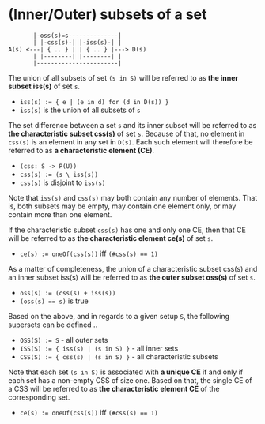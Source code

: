 
<!-- ======================================================================= -->
# (Inner/Outer) subsets of a set

```
       |-oss(s)=s--------------|
       | |-css(s)-| |-iss(s)-| |
A(s) <---| { .. } | | { .. } |---> D(s)
       | |--------| |--------| |
       |-----------------------|
```

The union of all subsets of set `(s in S)` will be referred to as
**the inner subset iss(s)** of set `s`.

* `iss(s) := { e | (e in d) for (d in D(s)) }`
* `iss(s)` is the union of all subsets of `s`

The set difference between a set `s` and its inner subset will be referred to
as **the characteristic subset css(s)** of set `s`. Because of that, no element
in `css(s)` is an element in any set in `D(s)`. Each such element will therefore
be referred to as **a characteristic element (CE)**.

* `(css: S -> P(U))`
* `css(s) := (s \ iss(s))`
* `css(s)` is disjoint to `iss(s)`

Note that `iss(s)` and `css(s)` may both contain any number of elements. That
is, both subsets may be empty, may contain one element only, or may contain
more than one element.

If the characteristic subset `css(s)` has one and only one CE, then that CE
will be referred to as **the characteristic element ce(s)** of set `s`.

* `ce(s) := oneOf(css(s))` iff `(#css(s) == 1)`

As a matter of completeness, the union of a characteristic subset css(s) and
an inner subset iss(s) will be referred to as **the outer subset oss(s)** of
set `s`.

* `oss(s) := (css(s) + iss(s))`
* `(oss(s) == s)` is true

Based on the above, and in regards to a given setup `S`, the following
supersets can be defined ..

* `OSS(S) := S` - all outer sets
* `ISS(S) := { iss(s) | (s in S) }` - all inner sets
* `CSS(S) := { css(s) | (s in S) }` - all characteristic subsets

Note that each set `(s in S)` is associated with **a unique CE** if and only
if each set has a non-empty CSS of size one. Based on that, the single CE of
a CSS will be referred to as **the characteristic element CE** of the
corresponding set.

* `ce(s) := oneOf(css(s))` iff `(#css(s) == 1)`
